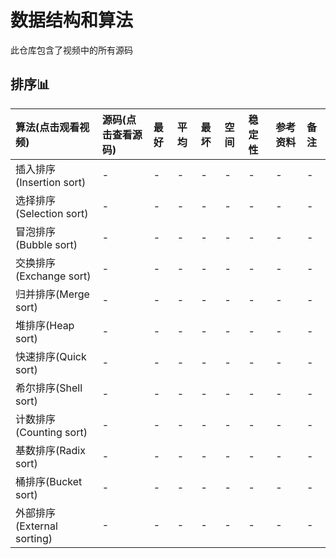 # 数据结构和算法

此仓库包含了视频中的所有源码

## 排序:bar_chart:

|算法(点击观看视频)|源码(点击查看源码)|最好|平均|最坏|空间|稳定性|参考资料|备注|
|:---|:---|:---|:---|:---|:---|:---|:---|:---|
|插入排序(Insertion sort)|-|-|-|-|-|-|-|-|
|选择排序(Selection sort)|-|-|-|-|-|-|-|-|
|冒泡排序(Bubble sort)|-|-|-|-|-|-|-|-|
|交换排序(Exchange sort)|-|-|-|-|-|-|-|-|
|归并排序(Merge sort)|-|-|-|-|-|-|-|-|
|堆排序(Heap sort)|-|-|-|-|-|-|-|-|
|快速排序(Quick sort)|-|-|-|-|-|-|-|-|
|希尔排序(Shell sort)|-|-|-|-|-|-|-|-|
|计数排序(Counting sort)|-|-|-|-|-|-|-|-|
|基数排序(Radix sort)|-|-|-|-|-|-|-|-|
|桶排序(Bucket sort)|-|-|-|-|-|-|-|-|
|外部排序(External sorting)|-|-|-|-|-|-|-|-|
